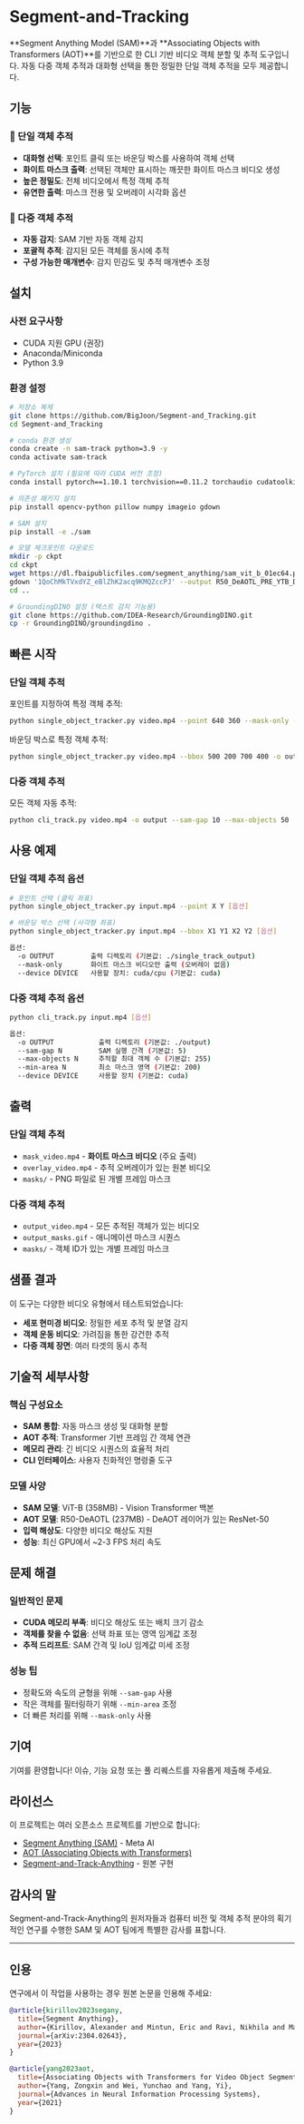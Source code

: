 # Segment-and-Tracking

**Segment Anything Model (SAM)**과 **Associating Objects with Transformers (AOT)**를 기반으로 한 CLI 기반 비디오 객체 분할 및 추적 도구입니다. 자동 다중 객체 추적과 대화형 선택을 통한 정밀한 단일 객체 추적을 모두 제공합니다.

## 기능

### 🎯 단일 객체 추적
- **대화형 선택**: 포인트 클릭 또는 바운딩 박스를 사용하여 객체 선택
- **화이트 마스크 출력**: 선택된 객체만 표시하는 깨끗한 화이트 마스크 비디오 생성
- **높은 정밀도**: 전체 비디오에서 특정 객체 추적
- **유연한 출력**: 마스크 전용 및 오버레이 시각화 옵션

### 🔄 다중 객체 추적  
- **자동 감지**: SAM 기반 자동 객체 감지
- **포괄적 추적**: 감지된 모든 객체를 동시에 추적
- **구성 가능한 매개변수**: 감지 민감도 및 추적 매개변수 조정

## 설치

### 사전 요구사항
- CUDA 지원 GPU (권장)
- Anaconda/Miniconda
- Python 3.9

### 환경 설정
```bash
# 저장소 복제
git clone https://github.com/BigJoon/Segment-and_Tracking.git
cd Segment-and_Tracking

# conda 환경 생성
conda create -n sam-track python=3.9 -y
conda activate sam-track

# PyTorch 설치 (필요에 따라 CUDA 버전 조정)
conda install pytorch==1.10.1 torchvision==0.11.2 torchaudio cudatoolkit=11.3 -c pytorch -y

# 의존성 패키지 설치
pip install opencv-python pillow numpy imageio gdown

# SAM 설치
pip install -e ./sam

# 모델 체크포인트 다운로드
mkdir -p ckpt
cd ckpt
wget https://dl.fbaipublicfiles.com/segment_anything/sam_vit_b_01ec64.pth
gdown '1QoChMkTVxdYZ_eBlZhK2acq9KMQZccPJ' --output R50_DeAOTL_PRE_YTB_DAV.pth
cd ..

# GroundingDINO 설정 (텍스트 감지 기능용)
git clone https://github.com/IDEA-Research/GroundingDINO.git
cp -r GroundingDINO/groundingdino .
```

## 빠른 시작

### 단일 객체 추적

포인트를 지정하여 특정 객체 추적:
```bash
python single_object_tracker.py video.mp4 --point 640 360 --mask-only -o output
```

바운딩 박스로 특정 객체 추적:
```bash
python single_object_tracker.py video.mp4 --bbox 500 200 700 400 -o output
```

### 다중 객체 추적

모든 객체 자동 추적:
```bash
python cli_track.py video.mp4 -o output --sam-gap 10 --max-objects 50
```

## 사용 예제

### 단일 객체 추적 옵션
```bash
# 포인트 선택 (클릭 좌표)
python single_object_tracker.py input.mp4 --point X Y [옵션]

# 바운딩 박스 선택 (사각형 좌표)  
python single_object_tracker.py input.mp4 --bbox X1 Y1 X2 Y2 [옵션]

옵션:
  -o OUTPUT         출력 디렉토리 (기본값: ./single_track_output)
  --mask-only       화이트 마스크 비디오만 출력 (오버레이 없음)
  --device DEVICE   사용할 장치: cuda/cpu (기본값: cuda)
```

### 다중 객체 추적 옵션
```bash
python cli_track.py input.mp4 [옵션]

옵션:
  -o OUTPUT           출력 디렉토리 (기본값: ./output)
  --sam-gap N         SAM 실행 간격 (기본값: 5)
  --max-objects N     추적할 최대 객체 수 (기본값: 255)
  --min-area N        최소 마스크 영역 (기본값: 200)
  --device DEVICE     사용할 장치 (기본값: cuda)
```

## 출력

### 단일 객체 추적
- `mask_video.mp4` - **화이트 마스크 비디오** (주요 출력)
- `overlay_video.mp4` - 추적 오버레이가 있는 원본 비디오
- `masks/` - PNG 파일로 된 개별 프레임 마스크

### 다중 객체 추적
- `output_video.mp4` - 모든 추적된 객체가 있는 비디오
- `output_masks.gif` - 애니메이션 마스크 시퀀스
- `masks/` - 객체 ID가 있는 개별 프레임 마스크

## 샘플 결과

이 도구는 다양한 비디오 유형에서 테스트되었습니다:
- **세포 현미경 비디오**: 정밀한 세포 추적 및 분열 감지
- **객체 운동 비디오**: 가려짐을 통한 강건한 추적
- **다중 객체 장면**: 여러 타겟의 동시 추적

## 기술적 세부사항

### 핵심 구성요소
- **SAM 통합**: 자동 마스크 생성 및 대화형 분할
- **AOT 추적**: Transformer 기반 프레임 간 객체 연관
- **메모리 관리**: 긴 비디오 시퀀스의 효율적 처리
- **CLI 인터페이스**: 사용자 친화적인 명령줄 도구

### 모델 사양
- **SAM 모델**: ViT-B (358MB) - Vision Transformer 백본
- **AOT 모델**: R50-DeAOTL (237MB) - DeAOT 레이어가 있는 ResNet-50
- **입력 해상도**: 다양한 비디오 해상도 지원
- **성능**: 최신 GPU에서 ~2-3 FPS 처리 속도

## 문제 해결

### 일반적인 문제
- **CUDA 메모리 부족**: 비디오 해상도 또는 배치 크기 감소
- **객체를 찾을 수 없음**: 선택 좌표 또는 영역 임계값 조정
- **추적 드리프트**: SAM 간격 및 IoU 임계값 미세 조정

### 성능 팁
- 정확도와 속도의 균형을 위해 `--sam-gap` 사용
- 작은 객체를 필터링하기 위해 `--min-area` 조정
- 더 빠른 처리를 위해 `--mask-only` 사용

## 기여

기여를 환영합니다! 이슈, 기능 요청 또는 풀 리퀘스트를 자유롭게 제출해 주세요.

## 라이선스

이 프로젝트는 여러 오픈소스 프로젝트를 기반으로 합니다:
- [Segment Anything (SAM)](https://github.com/facebookresearch/segment-anything) - Meta AI
- [AOT (Associating Objects with Transformers)](https://github.com/yoxu515/aot-benchmark)
- [Segment-and-Track-Anything](https://github.com/z-x-yang/Segment-and-Track-Anything) - 원본 구현

## 감사의 말

Segment-and-Track-Anything의 원저자들과 컴퓨터 비전 및 객체 추적 분야의 획기적인 연구를 수행한 SAM 및 AOT 팀에게 특별한 감사를 표합니다.

---

## 인용

연구에서 이 작업을 사용하는 경우 원본 논문을 인용해 주세요:

```bibtex
@article{kirillov2023segany,
  title={Segment Anything},
  author={Kirillov, Alexander and Mintun, Eric and Ravi, Nikhila and Mao, Hanzi and Rolland, Chloe and Gustafson, Laura and Xiao, Tete and Whitehead, Spencer and Berg, Alexander C. and Lo, Wan-Yen and Doll{\'a}r, Piotr and Girshick, Ross},
  journal={arXiv:2304.02643},
  year={2023}
}

@article{yang2023aot,
  title={Associating Objects with Transformers for Video Object Segmentation},
  author={Yang, Zongxin and Wei, Yunchao and Yang, Yi},
  journal={Advances in Neural Information Processing Systems},
  year={2021}
}
```